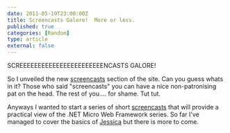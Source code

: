 ```yaml
---
date: 2011-05-19T23:00:00Z
title: Screencasts Galore!  More or less.
published: true
categories: [Random]
type: article
external: false
---
```

<p><span class="caps">SCREEEEEEEEEEEEEEEEEEEEEEENCASTS</span> <span class="caps">GALORE</span>!</p><p>So I unveiled the new <a href="/screencasts">screencasts</a> section of the site.  Can you guess whats in it?  Those who said "screencasts" you can have a nice non-patronising pat on the head.  The rest of you&#8230;. for shame.  Tut tut.</p><p>Anyways I wanted to start a series of short <a href="/screencasts">screencasts</a> that will provide a practical view of the .<span class="caps">NET</span> Micro Web Framework series.  So far I've managed to cover the basics of <a href="http://jessicafx.org">Jessica</a> but there is more to come.</p>